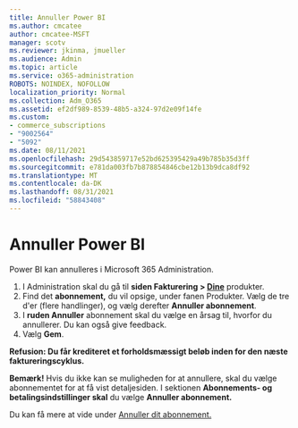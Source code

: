 ```yaml
---
title: Annuller Power BI
ms.author: cmcatee
author: cmcatee-MSFT
manager: scotv
ms.reviewer: jkinma, jmueller
ms.audience: Admin
ms.topic: article
ms.service: o365-administration
ROBOTS: NOINDEX, NOFOLLOW
localization_priority: Normal
ms.collection: Adm_O365
ms.assetid: ef2df989-8539-48b5-a324-97d2e09f14fe
ms.custom:
- commerce_subscriptions
- "9002564"
- "5092"
ms.date: 08/11/2021
ms.openlocfilehash: 29d543859717e52bd625395429a49b785b35d3ff
ms.sourcegitcommit: e781da003fb7b878854846cbe12b13b9dca8df92
ms.translationtype: MT
ms.contentlocale: da-DK
ms.lasthandoff: 08/31/2021
ms.locfileid: "58843408"
---
```

# <a name="cancel-power-bi"></a>Annuller Power BI

Power BI kan annulleres i Microsoft 365 Administration.

1. I Administration skal du gå til **siden Fakturering > [Dine](https://go.microsoft.com/fwlink/p/?linkid=842054)** produkter.
2. Find det **abonnement,** du vil opsige, under fanen Produkter. Vælg de tre d'er (flere handlinger), og vælg derefter **Annuller abonnement**.
3. I **ruden Annuller** abonnement skal du vælge en årsag til, hvorfor du annullerer. Du kan også give feedback.
4. Vælg **Gem**.

**Refusion: Du får krediteret et forholdsmæssigt beløb inden for den næste faktureringscyklus.**

**Bemærk!** Hvis du ikke kan se muligheden for at annullere, skal du vælge abonnementet for at få vist detaljesiden. I sektionen **Abonnements- og betalingsindstillinger skal** du vælge **Annuller abonnement.**

Du kan få mere at vide under [Annuller dit abonnement.](https://docs.microsoft.com/microsoft-365/commerce/subscriptions/cancel-your-subscription)